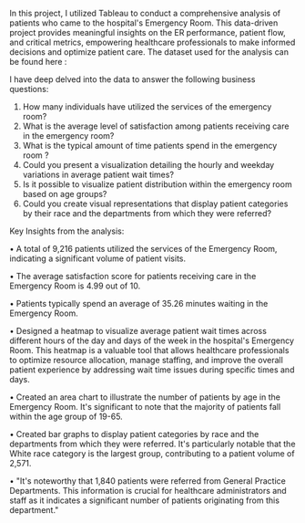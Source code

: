 In this project, I utilized Tableau to conduct a comprehensive analysis of patients who came to the hospital's Emergency Room. This data-driven project provides meaningful insights on the ER performance, patient flow, and critical metrics, empowering healthcare professionals to make informed decisions and optimize patient care.
The dataset used for the analysis can be found here : 


I have deep delved into the data to answer the following business questions:
1.	How many individuals have utilized the services of the emergency room?
2.	What is the average level of satisfaction among patients receiving care in the emergency room?
3.	What is the typical amount of time patients spend in the emergency room ?
4.	Could you present a visualization detailing the hourly and weekday variations in average patient wait times? 
5.	Is it possible to visualize patient distribution within the emergency room based on age groups? 
6.	Could you create visual representations that display patient categories by their race and the departments from which they were referred?


Key Insights from the analysis:

•	A total of 9,216 patients utilized the services of the Emergency Room, indicating a significant volume of patient visits.

•	The average satisfaction score for patients receiving care in the Emergency Room is 4.99 out of 10.

•	Patients typically spend an average of 35.26 minutes waiting in the Emergency Room.

•	Designed a heatmap to visualize average patient wait times across different hours of the day and days of the week in the hospital's Emergency Room. This heatmap is a valuable tool that allows healthcare professionals to optimize resource allocation, manage staffing, and improve the overall patient experience by addressing wait time issues during specific times and days.

•	Created an area chart to illustrate the number of patients by age in the Emergency Room. It's significant to note that the majority of patients fall within the age group of 19-65.

•	Created bar graphs to display patient categories by race and the departments from which they were referred. It's particularly notable that the White race category is the largest group, contributing to a patient volume of 2,571.

•	"It's noteworthy that 1,840 patients were referred from General Practice Departments. This information is crucial for healthcare administrators and staff as it indicates a significant number of patients originating from this department."
